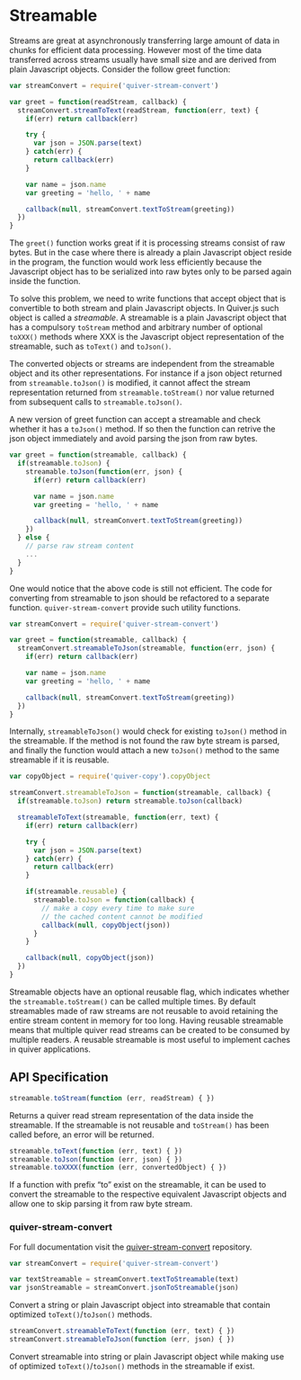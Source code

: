 
Streamable
==========

Streams are great at asynchronously transferring large amount of data in chunks for efficient data processing. However most of the time data transferred across streams usually have small size and are derived from plain Javascript objects. Consider the follow greet function:

```javascript
var streamConvert = require('quiver-stream-convert')

var greet = function(readStream, callback) {
  streamConvert.streamToText(readStream, function(err, text) {
    if(err) return callback(err)

    try {
      var json = JSON.parse(text)
    } catch(err) {
      return callback(err)
    }

    var name = json.name
    var greeting = 'hello, ' + name

    callback(null, streamConvert.textToStream(greeting))
  })
}
```

The `greet()` function works great if it is processing streams consist of raw bytes. But in the case where there is already a plain Javascript object reside in the program, the function would work less efficiently because the Javascript object has to be serialized into raw bytes only to be parsed again inside the function.

To solve this problem, we need to write functions that accept object that is convertible to both stream and plain Javascript objects. In Quiver.js such object is called a _streamable_. A streamable is a plain Javascript object that has a compulsory `toStream` method and arbitrary number of optional `toXXX()` methods where XXX is the Javascript object representation of the streamable, such as `toText()` and `toJson()`.

The converted objects or streams are independent from the streamable object and its other representations. For instance if a json object returned from `streamable.toJson()` is modified, it cannot affect the stream representation returned from `streamable.toStream()` nor value returned from subsequent calls to `streamable.toJson()`.

A new version of greet function can accept a streamable and check whether it has a `toJson()` method. If so then the function can retrive the json object immediately and avoid parsing the json from raw bytes.

```javascript
var greet = function(streamable, callback) {
  if(streamable.toJson) {
    streamable.toJson(function(err, json) {
      if(err) return callback(err)

      var name = json.name
      var greeting = 'hello, ' + name

      callback(null, streamConvert.textToStream(greeting))
    })
  } else {
    // parse raw stream content
    ...
  }
}
```

One would notice that the above code is still not efficient. The code for converting from streamable to json should be refactored to a separate function. `quiver-stream-convert` provide such utility functions.

```javascript
var streamConvert = require('quiver-stream-convert')

var greet = function(streamable, callback) {
  streamConvert.streamableToJson(streamable, function(err, json) {
    if(err) return callback(err)

    var name = json.name
    var greeting = 'hello, ' + name

    callback(null, streamConvert.textToStream(greeting))
  })
}
```

Internally, `streamableToJson()` would check for existing `toJson()` method in the streamable. If the method is not found the raw byte stream is parsed, and finally the function would attach a new `toJson()` method to the same streamable if it is reusable.


```javascript
var copyObject = require('quiver-copy').copyObject

streamConvert.streamableToJson = function(streamable, callback) {
  if(streamable.toJson) return streamable.toJson(callback)

  streamableToText(streamable, function(err, text) {
    if(err) return callback(err)

    try {
      var json = JSON.parse(text)
    } catch(err) {
      return callback(err)
    }

    if(streamable.reusable) {
      streamable.toJson = function(callback) {
        // make a copy every time to make sure
        // the cached content cannot be modified
        callback(null, copyObject(json))
      }
    }

    callback(null, copyObject(json))
  })
}
```

Streamable objects have an optional reusable flag, which indicates whether the `streamable.toStream()` can be called multiple times. By default streamables made of raw streams are not reusable to avoid retaining the entire stream content in memory for too long. Having reusable streamable means that multiple quiver read streams can be created to be consumed by multiple readers. A reusable streamable is most useful to implement caches in quiver applications.

## API Specification

```javascript
streamable.toStream(function (err, readStream) { })
```

Returns a quiver read stream representation of the data inside the streamable. If the streamable is not reusable and `toStream()` has been called before, an error will be returned.

```javascript
streamable.toText(function (err, text) { })
streamable.toJson(function (err, json) { })
streamable.toXXXX(function (err, convertedObject) { })
```

If a function with prefix “to” exist on the streamable, it can be used to convert the streamable to the respective equivalent Javascript objects and allow one to skip parsing it from raw byte stream.


### quiver-stream-convert

For full documentation visit the [quiver-stream-convert](https://github.com/quiverjs/stream-convert) repository.

```javascript
var streamConvert = require('quiver-stream-convert')

var textStreamable = streamConvert.textToStreamable(text)
var jsonStreamable = streamConvert.jsonToStreamable(json)

```

Convert a string or plain Javascript object into streamable that contain optimized `toText()`/`toJson()` methods.


```javascript
streamConvert.streamableToText(function (err, text) { })
streamConvert.streamableToJson(function (err, json) { })

```

Convert streamable into string or plain Javascript object while making use of optimized `toText()`/`toJson()` methods in the streamable if exist.

